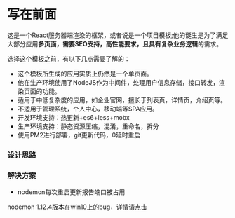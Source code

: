 # 写在前面

这是一个React服务器端渲染的框架，或者说是一个项目模板;他的诞生是为了满足大部分应用**多页面，需要SEO支持，高性能要求，且具有复杂业务逻辑**的需求。

选择这个模板之前，有以下几点需要了解的：

* 这个模板所生成的应用实质上仍然是一个单页面。
* 他在生产环境使用了NodeJS作为中间件，处理用户信息存储，接口转发，渲染页面的功能。
* 适用于中低复杂度的应用，如企业官网，擅长于列表页，详情页，介绍页等。
* 不适用于管理系统，个人中心，移动端等SPA应用。
* 开发环境支持：热更新+es6+less+mobx
* 生产环境支持：静态资源压缩，混淆，重命名，拆分
* 使用PM2进行部署，git更新代码，0延时重启

### 设计思路

### 解决方案

* nodemon每次重启更新报告端口被占用


nodemon 1.12.4版本在win10上的bug，详情请[点击](https://github.com/remy/nodemon/issues/1109)
